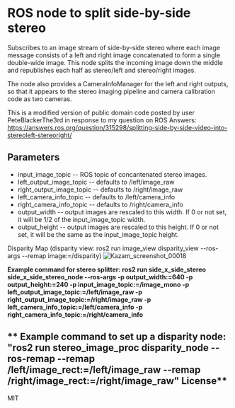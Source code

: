 ROS node to split side-by-side stereo
=====================================

Subscribes to an image stream of side-by-side stereo where each image
message consists of a left and right image concatenated to form a single
double-wide image.  This node splits the incoming image down the middle
and republishes each half as stereo/left and stereo/right images.

The node also provides a CameraInfoManager for the left and right outputs,
so that it appears to the stereo imaging pipeline and camera
calibration code as two cameras.

This is a modified version of public domain code posted by user PeteBlackerThe3rd
in response to my question on ROS Answers:
https://answers.ros.org/question/315298/splitting-side-by-side-video-into-stereoleft-stereoright/

Parameters
----------

- input\_image\_topic -- ROS topic of concantenated stereo images.
- left\_output\_image\_topic -- defaults to /left/image_raw
- right\_output\_image\_topic -- defaults to /right/image_raw
- left\_camera\_info\_topic -- defaults to /left/camera_info
- right\_camera\_info\_topic -- defaults to /right/camera_info
- output\_width -- output images are rescaled to this width. If 0 or not set, it
  will be 1/2 of the input\_image\_topic width.
- output\_height -- output images are rescaled to this height.  If 0 or not set, it
  will be the same as the input\_image\_topic height.



Disparity Map (disparity view:  ros2 run image_view disparity_view --ros-args --remap image:=/disparity)
![Kazam_screenshot_00018](https://github.com/dirksavage88/side_x_side_stereo/assets/35986980/0f810961-342a-4868-8815-b439af440d22)

**Example command for stereo splitter:
ros2 run side_x_side_stereo side_x_side_stereo_node --ros-args -p output_width:=640 -p output_height:=240 -p input_image_topic:=/image_mono -p left_output_image_topic:=/left/image_raw -p right_output_image_topic:=/right/image_raw -p left_camera_info_topic:=/left/camera_info -p right_camera_info_topic:=/right/camera_info**

**
Example command to set up a disparity node:
"ros2 run stereo_image_proc disparity_node --ros-remap --remap /left/image_rect:=/left/image_raw --remap /right/image_rect:=/right/image_raw"
License**
-------

MIT
